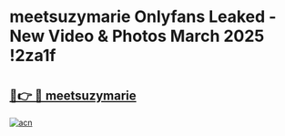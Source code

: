 # meetsuzymarie Onlyfans Leaked - New Video & Photos March 2025 !2za1f

# <h2><a href="https://uz1979.iuczelnia.edu.pl?title=meetsuzymarie&ref=2za1f">🔗👉 🔴 meetsuzymarie</a></h2>

[![acn](https://github.com/user-attachments/assets/0f9c940e-d8b0-45ae-aac7-cd30a18b3e1c)](https://uz1979.iuczelnia.edu.pl?title=meetsuzymarie&ref=2za1f)

